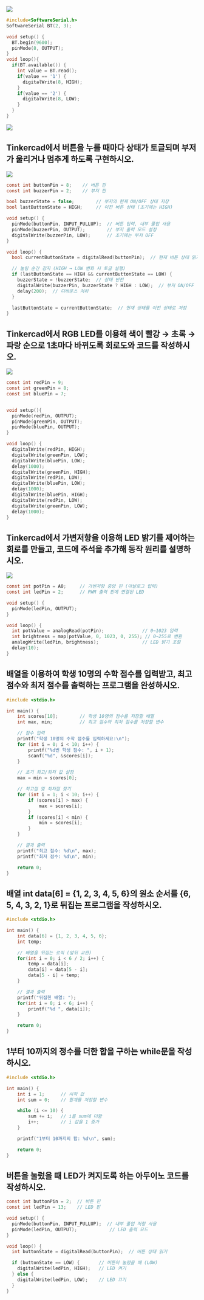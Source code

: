 ![](./IMAGES/z01.png)

```C
#include<SoftwareSerial.h>
SoftwareSerial BT(2, 3);

void setup() {
  BT.begin(9600);
  pinMode(8, OUTPUT);
}
void loop(){
  if(BT.available()) {
    int value = BT.read();
    if(value == '1') {
      digitalWrite(8, HIGH);
    }
    if(value == '2') {
      digitalWrite(8, LOW);
    }
  }
}
```
![](./IMAGES/z03.png)

## Tinkercad에서 버튼을 누를 때마다 상태가 토글되며 부저가 울리거나 멈추게 하도록 구현하시오.
![](./IMAGES/s01.png)
```c
const int buttonPin = 8;    // 버튼 핀
const int buzzerPin = 2;    // 부저 핀

bool buzzerState = false;        // 부저의 현재 ON/OFF 상태 저장
bool lastButtonState = HIGH;     // 이전 버튼 상태 (초기에는 HIGH)

void setup() {
  pinMode(buttonPin, INPUT_PULLUP);  // 버튼 입력, 내부 풀업 사용
  pinMode(buzzerPin, OUTPUT);        // 부저 출력 모드 설정
  digitalWrite(buzzerPin, LOW);      // 초기에는 부저 OFF
}

void loop() {
  bool currentButtonState = digitalRead(buttonPin);  // 현재 버튼 상태 읽기

  // 눌림 순간 감지 (HIGH → LOW 변화 시 토글 실행)
  if (lastButtonState == HIGH && currentButtonState == LOW) {
    buzzerState = !buzzerState;  // 상태 반전
    digitalWrite(buzzerPin, buzzerState ? HIGH : LOW);  // 부저 ON/OFF
    delay(200);  // 디바운스 처리
  }

  lastButtonState = currentButtonState;  // 현재 상태를 이전 상태로 저장
}
```
## Tinkercad에서 RGB LED를 이용해 색이 빨강 → 초록 → 파랑 순으로 1초마다 바뀌도록 회로도와 코드를 작성하시오.
![](./IMAGES/s02.png)
```c
const int redPin = 9;
const int greenPin = 8;
const int bluePin = 7;


void setup(){
  pinMode(redPin, OUTPUT);
  pinMode(greenPin, OUTPUT);
  pinMode(bluePin, OUTPUT);
}

void loop() {
  digitalWrite(redPin, HIGH);
  digitalWrite(greenPin, LOW);
  digitalWrite(bluePin, LOW);
  delay(1000);
  digitalWrite(greenPin, HIGH);
  digitalWrite(redPin, LOW);
  digitalWrite(bluePin, LOW);
  delay(1000);
  digitalWrite(bluePin, HIGH);
  digitalWrite(redPin, LOW);
  digitalWrite(greenPin, LOW);
  delay(1000);
}
```    
## Tinkercad에서 가변저항을 이용해 LED 밝기를 제어하는 회로를 만들고, 코드에 주석을 추가해 동작 원리를 설명하시오.
![](./IMAGES/s03.png)
```c
const int potPin = A0;     // 가변저항 중앙 핀 (아날로그 입력)
const int ledPin = 2;      // PWM 출력 핀에 연결된 LED

void setup() {
  pinMode(ledPin, OUTPUT);
}

void loop() {
  int potValue = analogRead(potPin);              // 0~1023 입력
  int brightness = map(potValue, 0, 1023, 0, 255); // 0~255로 변환
  analogWrite(ledPin, brightness);                // LED 밝기 조절
  delay(10);
}
```

## 배열을 이용하여 학생 10명의 수학 점수를 입력받고, 최고 점수와 최저 점수를 출력하는 프로그램을 완성하시오.
```c
#include <stdio.h>

int main() {
    int scores[10];        // 학생 10명의 점수를 저장할 배열
    int max, min;          // 최고 점수와 최저 점수를 저장할 변수

    // 점수 입력
    printf("학생 10명의 수학 점수를 입력하세요:\n");
    for (int i = 0; i < 10; i++) {
        printf("%d번 학생 점수: ", i + 1);
        scanf("%d", &scores[i]);
    }

    // 초기 최고/최저 값 설정
    max = min = scores[0];

    // 최고점 및 최저점 찾기
    for (int i = 1; i < 10; i++) {
        if (scores[i] > max) {
            max = scores[i];
        }
        if (scores[i] < min) {
            min = scores[i];
        }
    }

    // 결과 출력
    printf("최고 점수: %d\n", max);
    printf("최저 점수: %d\n", min);

    return 0;
}
```

## 배열 int data[6] = {1, 2, 3, 4, 5, 6}의 원소 순서를 {6, 5, 4, 3, 2, 1}로 뒤집는 프로그램을 작성하시오.
```c
#include <stdio.h>

int main() {
    int data[6] = {1, 2, 3, 4, 5, 6};
    int temp;

    // 배열을 뒤집는 로직 (앞뒤 교환)
    for(int i = 0; i < 6 / 2; i++) {
        temp = data[i];
        data[i] = data[5 - i];
        data[5 - i] = temp;
    }

    // 결과 출력
    printf("뒤집힌 배열: ");
    for(int i = 0; i < 6; i++) {
        printf("%d ", data[i]);
    }

    return 0;
}
```

## 1부터 10까지의 정수를 더한 합을 구하는 while문을 작성하시오.
```c
#include <stdio.h>

int main() {
    int i = 1;      // 시작 값
    int sum = 0;    // 합계를 저장할 변수

    while (i <= 10) {
        sum += i;   // i를 sum에 더함
        i++;        // i 값을 1 증가
    }

    printf("1부터 10까지의 합: %d\n", sum);

    return 0;
}
```

## 버튼을 눌렀을 때 LED가 켜지도록 하는 아두이노 코드를 작성하시오.
```c
const int buttonPin = 2;  // 버튼 핀
const int ledPin = 13;    // LED 핀

void setup() {
  pinMode(buttonPin, INPUT_PULLUP);  // 내부 풀업 저항 사용
  pinMode(ledPin, OUTPUT);            // LED 출력 모드
}

void loop() {
  int buttonState = digitalRead(buttonPin);  // 버튼 상태 읽기

  if (buttonState == LOW) {       // 버튼이 눌렸을 때 (LOW)
    digitalWrite(ledPin, HIGH);   // LED 켜기
  } else {
    digitalWrite(ledPin, LOW);    // LED 끄기
  }
}
```























